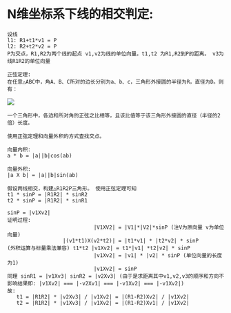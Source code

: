 # N维坐标系下线的相交判定:
```
设线
l1: R1+t1*v1 = P 
l2: R2+t2*v2 = P 
P为交点，R1,R2为两个线的起点 v1,v2为线的单位向量。t1,t2 为R1,R2到P的距离。 v3为线R1R2的单位向量

正弦定理: 
在任意△ABC中，角A、B、C所对的边长分别为a、b、c，三角形外接圆的半径为R，直径为D。则有：
```

<img src="https://gss3.bdstatic.com/-Po3dSag_xI4khGkpoWK1HF6hhy/baike/s%3D217/sign=44dec7aa7e310a55c024d9f580444387/6f061d950a7b0208c81c62b865d9f2d3562cc896.jpg"/>

```
一个三角形中，各边和所对角的正弦之比相等，且该比值等于该三角形外接圆的直径（半径的2倍）长度。

使用正弦定理和向量外积的方式查找交点。

向量内积:
a * b = |a||b|cos(ab)

向量外积:
|a X b| = |a||b|sin(ab)

假设两线相交，构建△R1R2P三角形。 使用正弦定理可知 
t1 * sinP = |R1R2| * sinR2 
t2 * sinP = |R1R2| * sinR1

sinP = |v1Xv2|
证明过程:
                            |V1XV2| = |V1|*|V2|*sinP (注V为原向量 v为单位向量)
                  |(v1*t1)X(v2*t2)| = |t1*v1| * |t2*v2| * sinP
(外积运算与标量乘法兼容) t1*t2 |v1Xv2| = t1*|v1| *t2|v2| * sinP
                            |v1Xv2| = |v1| * |v2| * sinP (单位向量的长度为1)
                            |v1Xv2| = sinP
同理 sinR1 = |v1Xv3| sinR2 = |v2Xv3| (由于是求距离其中v1,v2,v3的顺序和方向不影响结果即: |v1Xv2| === |-v2Xv1| === |-v1Xv2| === |-v1Xv2|)
故:
   t1 = |R1R2| * |v2Xv3| / |v1Xv2| = |(R1-R2)Xv2| / |v1Xv2|
   t2 = |R1R2| * |v1Xv3| / |v1Xv2| = |(R1-R2)Xv1| / |v1Xv2|
```